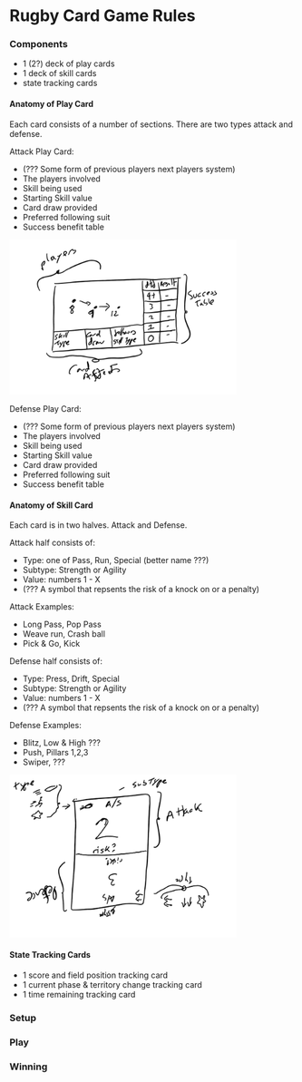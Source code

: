 # Rugby Card Game Rules

### Components

* 1 (2?) deck of play cards
* 1 deck of skill cards
* state tracking cards

#### Anatomy of Play Card
Each card consists of a number of sections. There are two types attack and defense.

Attack Play Card:
* (??? Some form of previous players next players system)
* The players involved
* Skill being used
* Starting Skill value
* Card draw provided
* Preferred following suit
* Success benefit table

<img src="RugbyPlayCardExample.png" alt="rugbyPlayCardExample" width="400"/>


Defense Play Card:
* (??? Some form of previous players next players system)
* The players involved
* Skill being used
* Starting Skill value
* Card draw provided
* Preferred following suit
* Success benefit table

#### Anatomy of Skill Card

Each card is in two halves. Attack and Defense.

Attack half consists of:
* Type: one of Pass, Run, Special (better name ???)
* Subtype: Strength or Agility
* Value: numbers 1 - X
* (??? A symbol that repsents the risk of a knock on or a penalty)

Attack Examples:
* Long Pass, Pop Pass
* Weave run, Crash ball
* Pick & Go, Kick

Defense half consists of:
* Type: Press, Drift, Special
* Subtype: Strength or Agility
* Value: numbers 1 - X
* (??? A symbol that repsents the risk of a knock on or a penalty)

Defense Examples:
* Blitz, Low & High ???
* Push, Pillars 1,2,3
* Swiper, ???

<img src="rugbySkillCardExample1.png" alt="rugbySkillCardExample" width="400"/>

#### State Tracking Cards

* 1 score and field position tracking card
* 1 current phase & territory change tracking card
* 1 time remaining tracking card

### Setup 

### Play

### Winning
